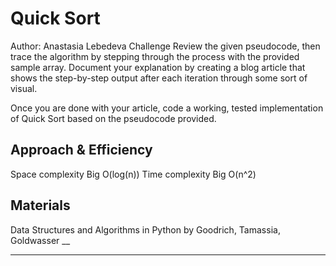 # Quick Sort
Author: Anastasia Lebedeva
Challenge
Review the given pseudocode, then trace the algorithm by stepping through the process with the provided sample array. Document your explanation by creating a blog article that shows the step-by-step output after each iteration through some sort of visual.

Once you are done with your article, code a working, tested implementation of Quick Sort based on the pseudocode provided.

## Approach & Efficiency
Space complexity Big O(log(n))
Time complexity Big O(n^2)

## Materials
Data Structures and Algorithms in Python by Goodrich, Tamassia, Goldwasser
__
___